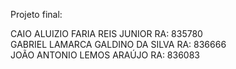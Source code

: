 Projeto final: 

CAIO ALUIZIO FARIA REIS JUNIOR   RA: 835780 <br>
GABRIEL LAMARCA GALDINO DA SILVA  RA: 836666 <br>
JOÃO ANTONIO LEMOS ARAÚJO   RA: 836083 <br>

